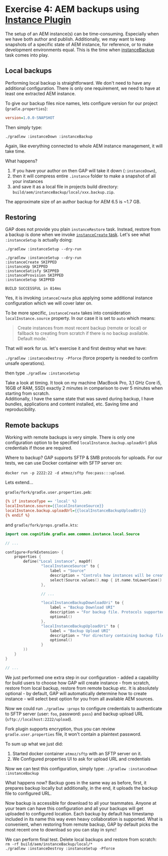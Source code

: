 # Exercise 4: AEM backups using [Instance Plugin](https://github.com/Cognifide/gradle-aem-plugin#instance-plugin)

The setup of an AEM instance(s) can be time-consuming. Especially when we have both author and publish. Additionally, we may want to keep snapshots of a specific state of AEM instance, for reference, or to make development environments equal. This is the time when [instanceBackup](https://github.com/Cognifide/gradle-aem-plugin#task-instancebackup) task comes into play. 

## Local backups

Performing local backup is straightforward. We don't need to have any additional configuration. There is only one requirement, we need to have at least one extracted AEM instance.

To give our backup files nice names, lets configure version for our project (`gradle.properties`):

```ini
version=1.0.0-SNAPSHOT
```

Then simply type:

`./gradlew :instanceDown :instanceBackup`

Again, like everything connected to whole AEM instance management, it will take time. 

What happens? 
1. If you have your author on then GAP will take it down (`:instanceDown`), 
2. then it will compress entire `.instance` folder to make a snapshot of all your instances 
3. and save it as a local file in projects build directory: `build/aem/instanceBackup/local/xxx.backup.zip`.

The approximate size of an author backup for AEM 6.5 is ~1.7 GB.

## Restoring

GAP does not provide you plain `instanceRestore` task. Instead, restore from a backup is done when we invoke [`instanceCreate` task](https://github.com/Cognifide/gradle-aem-plugin#task-instancecreate).
Let's see what `:instanceSetup` is actually doing:

`./gradlew :instanceSetup --dry-run`

```
./gradlew :instanceSetup --dry-run
:instanceCreate SKIPPED
:instanceUp SKIPPED
:instanceSatisfy SKIPPED
:instanceProvision SKIPPED
:instanceSetup SKIPPED

BUILD SUCCESSFUL in 814ms
```

Yes, it is invoking `intanceCreate` plus applying some additional instance configuration which we will cover later on.

To be more specific, `instanceCreate` takes into consideration `localInstance.source` property. In our case it is set to `auto` which means:

> Create instances from most recent backup (remote or local) or fallback to creating from scratch if there is no backup available. Default mode.`

That will work for us. let's exercise it and first destroy what we have:

`./gradlew :instanceDestroy -Pforce` (force property is needed to confirm unsafe operations).  

then type
`./gradlew :instanceSetup`

Take a look at timing. It took on my machine (MacBook Pro, 3,1 GHz Core i5, 16GB of RAM, SSD) exactly 2 minutes in comparison to over 5 minutes when starting from scratch.  
Additionally, I have the same state that was saved during backup, I have bundles, applications and content installed, etc. Saving time and reproducibility.

## Remote backups

Working with remote backups is very simple. There is only one configuration option to be specified `localInstance.backup.uploadUrl` plus credentials if those are required.

Where to backup? GAP supports SFTP & SMB protocols for uploads. For our tests, we can use Docker container with SFTP server on:

`docker run -p 2222:22 -d atmoz/sftp foo:pass:::upload`.

Lets extend...

`gradle/fork/gradle.user.properties.peb`:

```ini
{% if instanceType == 'local' %}
localInstance.source={{localInstanceSource}}
localInstance.backup.uploadUrl={{localInstanceBackupUploadUri}}
{% endif %}
```

and `gradle/fork/props.gradle.kts`:

```kotlin
import com.cognifide.gradle.aem.common.instance.local.Source

// ...

configure<ForkExtension> {
    properties {
        define("Local instance", mapOf(
                "localInstanceSource" to {
                    label = "Source"
                    description = "Controls how instances will be created (from scratch, backup or any available source)"
                    select(Source.values().map { it.name.toLowerCase() }, Source.AUTO.name.toLowerCase())
                },

                // ...

                "localInstanceBackupDownloadUri" to {
                    label = "Backup Download URI"
                    description = "For backup file. Protocols supported: SMB/SFTP/HTTP"
                    optional()
                },
                "localInstanceBackupUploadUri" to {
                    label = "Backup Upload URI"
                    description = "For directory containing backup files. Protocols supported: SMB/SFTP"
                    optional()
                }
        ))
    }
}

// ...

```

We just performed one extra step in our configuration - added a capability for build users to choose how GAP will create instance - from scratch, restore from local backup, restore from remote backup etc. 
It is absolutely optional - by default, GAP will automatically determine how to create instance - will select best option for you from all available AEM sources.

Now we could run `./gradlew :props` to configure credentials to authenticate to SFTP server (user: `foo`, password: `pass`) and backup upload URL (`sftp://localhost:2222/upload`). 

Fork plugin supports encryption, thus you can review `gradle.user.properties` file, it won't contain a plaintext password.

To sum up what we just did:
1. Started docker container `atmoz/sftp` with an SFTP server on it.
2. We Configured properties UI to ask for upload URL and credentials

Now we can test this configuration, simply type:
`./gradlew :instanceDown :instanceBackup`

What happens now? Backup goes in the same way as before, first, it prepares backup locally but additionally, in the end, it uploads the backup file to configured URL.

Now backup is accessible for download to all your teammates. Anyone at your team can have this configuration and all your backups will get uploaded to configured location. Each backup by default has timestamp included in its name this way even heavy collaboration is supported. What is convenient, when restoring from remote backup, GAP by default picks the most recent one to download so you can stay in sync!

We can perform final test. Delete local backups and restore from scratch:  
`rm -rf build/aem/instanceBackup/local/*`  
`./gradlew :instanceDestroy :instanceSetup -Pforce`
